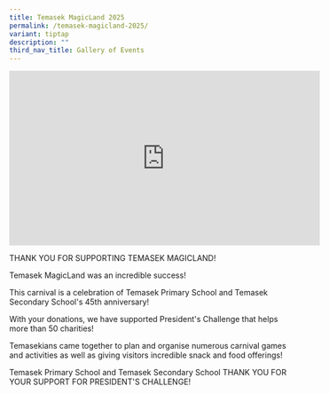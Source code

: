 ```yaml
---
title: Temasek MagicLand 2025
permalink: /temasek-magicland-2025/
variant: tiptap
description: ""
third_nav_title: Gallery of Events
---
```

<p></p>
<div class="iframe-wrapper">
<iframe height="315" width="560" allowfullscreen="true" frameborder="0" src="https://www.youtube.com/embed/8eG4J5ytOlc?si=tEdCTuqDQxsrZYem"></iframe>
</div>
<p>THANK YOU FOR SUPPORTING TEMASEK MAGICLAND!</p>
<p>Temasek MagicLand was an incredible success!</p>
<p>This carnival is a celebration of Temasek Primary School and Temasek Secondary
School's 45th anniversary!</p>
<p>With your donations, we have supported President's Challenge that helps
more than 50 charities!</p>
<p>Temasekians came together to plan and organise numerous carnival games
and activities as well as giving visitors incredible snack and food offerings!</p>
<p>Temasek Primary School and Temasek Secondary School THANK YOU FOR YOUR
SUPPORT FOR PRESIDENT'S CHALLENGE!</p>
<p></p>